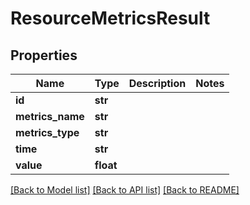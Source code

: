 # ResourceMetricsResult

## Properties
Name | Type | Description | Notes
------------ | ------------- | ------------- | -------------
**id** | **str** |  | 
**metrics_name** | **str** |  | 
**metrics_type** | **str** |  | 
**time** | **str** |  | 
**value** | **float** |  | 

[[Back to Model list]](../README.md#documentation-for-models) [[Back to API list]](../README.md#documentation-for-api-endpoints) [[Back to README]](../README.md)


